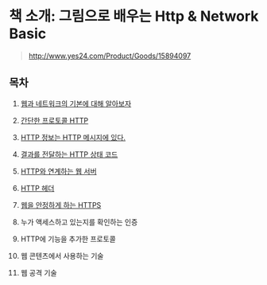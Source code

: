 # 책 소개: 그림으로 배우는 Http & Network Basic

> http://www.yes24.com/Product/Goods/15894097

## **목차**

1. [웹과 네트워크의 기본에 대해 알아보자](./Chapter1_Web_Network/README.md)

2. [간단한 프로토콜 HTTP](./Chapter2_Http_Protocol/README.md)

3. [HTTP 정보는 HTTP 메시지에 있다.](./Chapter3_Http_Message/README.md)

4. [결과를 전달하는 HTTP 상태 코드](./Chapter4_Status/README.md)

5. [HTTP와 연계하는 웹 서버](./Chapter5_Web_Server/README.md)

6. [HTTP 헤더](./Chapter6_HTTP_HEader/README.md)

7. [웹을 안정하게 하는 HTTPS](./Chapter7_HTTPS/README.md)

8. 누가 액세스하고 있는지를 확인하는 인증

9. HTTP에 기능을 추가한 프로토콜

10. 웹 콘텐츠에서 사용하는 기술

11. 웹 공격 기술
